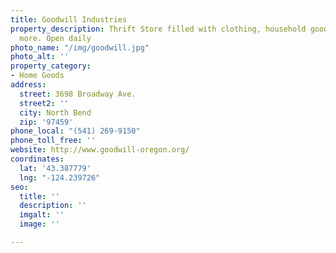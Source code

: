 ```yaml
---
title: Goodwill Industries
property_description: Thrift Store filled with clothing, household goods, books and
  more. Open daily
photo_name: "/img/goodwill.jpg"
photo_alt: ''
property_category:
- Home Goods
address:
  street: 3698 Broadway Ave.
  street2: ''
  city: North Bend
  zip: '97459'
phone_local: "(541) 269-9150"
phone_toll_free: ''
website: http://www.goodwill-oregon.org/
coordinates:
  lat: '43.387779'
  lng: "-124.239726"
seo:
  title: ''
  description: ''
  imgalt: ''
  image: ''

---
```

